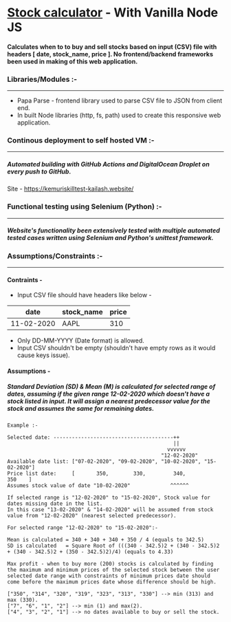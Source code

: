 # [Stock calculator](https://kemuriskilltest-kailash.website/) - With Vanilla Node JS
#### Calculates when to to buy and sell stocks based on input (CSV) file with headers [ date, stock_name, price ]. No frontend/backend frameworks been used in making of this web application.

### Libraries/Modules :-
---
* Papa Parse - frontend library used to parse CSV file to JSON from client end.
* In built Node libraries (http, fs, path) used to create this responsive web application.

### Continous deployment to self hosted VM :-
---

##### Automated building with GitHub Actions and DigitalOcean Droplet on every push to GitHub.

Site - https://kemuriskilltest-kailash.website/

### Functional testing using Selenium (Python) :-
---

##### Website's functionality been extensively tested with multiple automated tested cases written using Selenium and Python's unittest framework.

### Assumptions/Constraints :-
---
#### Contraints -
* Input CSV file should have headers like below -

|date|stock_name|price|
|----|----------|-----|
|11-02-2020|AAPL|310|

* Only DD-MM-YYYY (Date format) is allowed.
* Input CSV shouldn't be empty (shouldn't have empty rows as it would cause keys issue).

#### Assumptions - 
##### Standard Deviation (**SD**) & Mean (**M**) is calculated for selected range of dates, assuming if the given range 12-02-2020 which doesn't have a stock listed in input. It will assign a nearest predecessor value for the stock and assumes the same for remaining dates.

```
Example :-

Selected date: ---------------------------------------++
                                                      ||
                                                    vvvvvv
                                                  "12-02-2020"
Available date list: ["07-02-2020", "09-02-2020", "10-02-2020", "15-02-2020"]
Price list date:     [       350,        330,         340,           350    ]
Assumes stock value of date "10-02-2020"             ^^^^^^

If selected range is "12-02-2020" to "15-02-2020", Stock value for dates missing date in the list.
In this case "13-02-2020" & "14-02-2020" will be assumed from stock value from "12-02-2020" (nearest selected predecessor).

For selected range "12-02-2020" to "15-02-2020":-

Mean is calculated = 340 + 340 + 340 + 350 / 4 (equals to 342.5)
SD is calculated   = Square Root of (((340 - 342.5)2 + (340 - 342.5)2 + (340 - 342.5)2 + (350 - 342.5)2)/4) (equals to 4.33)

Max profit - when to buy more (200) stocks is calculated by finding the maximum and minimum prices of the selected stock between the user selected date range with constraints of minimum prices date should come before the maximum prices date whose difference should be high.

["350", "314", "320", "319", "323", "313", "330"] --> min (313) and max (330).
["7", "6", "1", "2"] --> min (1) and max(2).
["4", "3", "2", "1"] --> no dates available to buy or sell the stock.
```